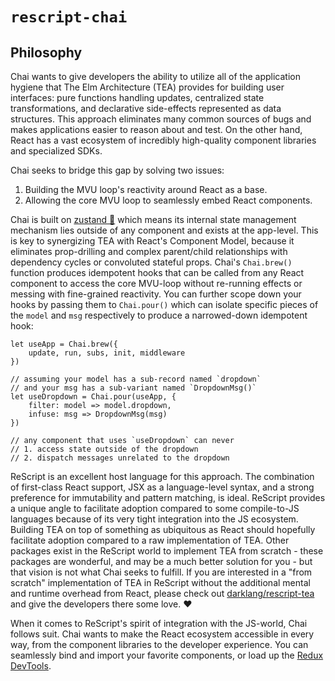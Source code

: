 # `rescript-chai`

## Philosophy

Chai wants to give developers the ability to utilize all of the application hygiene that The Elm Architecture (TEA) provides for building user interfaces: pure functions handling updates, centralized state transformations, and declarative side-effects represented as data structures. This approach eliminates many common sources of bugs and makes applications easier to reason about and test. On the other hand, React has a vast ecosystem of incredibly high-quality component libraries and specialized SDKs.

Chai seeks to bridge this gap by solving two issues:
1. Building the MVU loop's reactivity around React as a base.
2. Allowing the core MVU loop to seamlessly embed React components. 

Chai is built on [zustand 🐻](https://github.com/pmndrs/zustand) which means its internal state management mechanism lies outside of any component and exists at the app-level. This is key to synergizing TEA with React's Component Model, because it eliminates prop-drilling and complex parent/child relationships with dependency cycles or convoluted stateful props. Chai's `Chai.brew()` function produces idempotent hooks that can be called from any React component to access the core MVU-loop without re-running effects or messing with fine-grained reactivity. You can further scope down your hooks by passing them to `Chai.pour()` which can isolate specific pieces of the `model` and `msg` respectively to produce a narrowed-down idempotent hook:

```rescript
let useApp = Chai.brew({
    update, run, subs, init, middleware  
})

// assuming your model has a sub-record named `dropdown`
// and your msg has a sub-variant named `DropdownMsg()`
let useDropdown = Chai.pour(useApp, {
    filter: model => model.dropdown,
    infuse: msg => DropdownMsg(msg)
})

// any component that uses `useDropdown` can never 
// 1. access state outside of the dropdown
// 2. dispatch messages unrelated to the dropdown
```

ReScript is an excellent host language for this approach. The combination of first-class React support, JSX as a language-level syntax, and a strong preference for immutability and pattern matching, is ideal.  ReScript provides a unique angle to facilitate adoption compared to some compile-to-JS languages because of its very tight integration into the JS ecosystem. Building TEA on top of something as ubiquitous as React should hopefully facilitate adoption compared to a raw implementation of TEA. Other packages exist in the ReScript world to implement TEA from scratch - these packages are wonderful, and may be a much better solution for you - but that vision is not what Chai seeks to fulfill. If you are interested in a "from scratch" implementation of TEA in ReScript without the additional mental and runtime overhead from React, please check out [darklang/rescript-tea](https://github.com/darklang/rescript-tea) and give the developers there some love. ❤️

When it comes to ReScript's spirit of integration with the JS-world, Chai follows suit. Chai wants to make the React ecosystem accessible in every way, from the component libraries to the developer experience. You can seamlessly bind and import your favorite components, or load up the [Redux DevTools](https://github.com/reduxjs/redux-devtools).